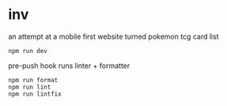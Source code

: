 # inv

an attempt at a mobile first website turned pokemon tcg card list

```
npm run dev
```

pre-push hook runs linter + formatter

```
npm run format
npm run lint
npm run lintfix
```